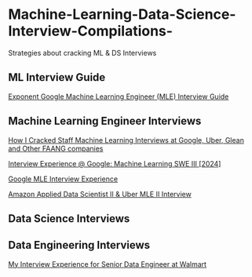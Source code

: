 # Machine-Learning-Data-Science-Interview-Compilations-
Strategies about cracking ML  &amp; DS Interviews 


## ML Interview Guide
[Exponent Google Machine Learning Engineer (MLE) Interview Guide](https://www.tryexponent.com/guides/google-machine-learning-engineer-interview) 

## Machine Learning Engineer Interviews 

[How I Cracked Staff Machine Learning Interviews at Google, Uber, Glean and Other FAANG companies](https://medium.com/data-science-collective/how-i-cracked-staff-machine-learning-interviews-at-google-uber-glean-and-other-faang-companies-048cb7f38ca8)

[Interview Experience @ Google: Machine Learning SWE III [2024]](https://ihitsuperhuman.medium.com/interview-experience-google-machine-learning-swe-iii-2024-af44399f36d5)


[Google MLE Interview Experience](https://www.linkedin.com/posts/shivam-shrivastava-ab6404179_my-google-interview-experience-for-the-software-activity-7325466893945864192-F4sh?utm_source=share&utm_medium=member_desktop&rcm=ACoAACyMMaoBixRSEwk_l9Lok1_FtSDoQ1GwmpM)


[Amazon Applied Data Scientist II  & Uber MLE II Interview](https://www.linkedin.com/posts/shristi-kedia-b17444167_machinelearning-appliedscientist-mlengineer-activity-7332407318594129920-UGR8?utm_source=share&utm_medium=member_desktop&rcm=ACoAACyMMaoBixRSEwk_l9Lok1_FtSDoQ1GwmpM)
## Data  Science  Interviews 



## Data  Engineering  Interviews 
[My Interview Experience for Senior Data Engineer at Walmart](https://medium.com/@think-data/my-interview-experience-for-senior-data-engineer-at-walmart-147ea4a6aadc)
